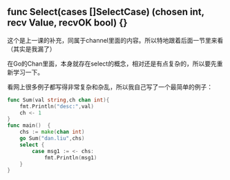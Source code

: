 ## func Select(cases []SelectCase) (chosen int, recv Value, recvOK bool) {}

这个是上一课的补充，同属于channel里面的内容。所以特地跟着后面一节里来看（其实是我漏了）  

在Go的Chan里面，本身就存在select的概念，相对还是有点复杂的，所以要先重新学习一下。  

看网上很多例子都写得非常复杂和杂乱，所以我自己写了一个最简单的例子：  

```go
func Sum(val string,ch chan int){
	fmt.Println("desc:",val)
	ch <- 1
}
func main()  {
	chs := make(chan int)
	go Sum("dan.liu",chs)
	select {
		case msg1 := <- chs:
			fmt.Println(msg1)
	}
}
```
